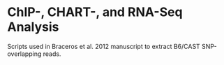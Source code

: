 
# ChIP-, CHART-, and RNA-Seq Analysis
Scripts used in Braceros et al. 2012 manuscript to extract B6/CAST SNP-overlapping reads.
